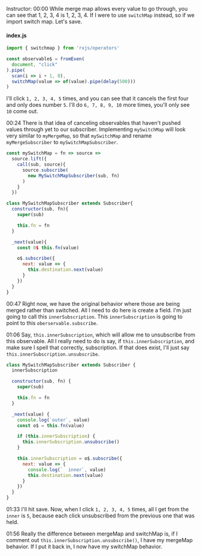 Instructor: 00:00 While merge map allows every value to go through, you can see that 1, 2, 3, 4 is 1, 2, 3, 4. If I were to use `switchMap` instead, so if we import switch map. Let's save. 

#### index.js
```javascript
import { switchmap } from 'rxjs/operators'

const observable$ = fromEven(
  document, "click"
).pipe(
  scan(i => i + 1, 0), 
  switchMap(value => of(value).pipe(delay(500)))
)
```

I'll click `1, 2, 3, 4, 5` times, and you can see that it cancels the first four and only does number `5`. I'll do `6, 7, 8, 9, 10` more times, you'll only see `10` come out.

00:24 There is that idea of canceling observables that haven't pushed values through yet to our subscriber. Implementing `mySwitchMap` will look very similar to `myMergeMap`, so that `mySwitchMap` and rename `myMergeSubscriber` to `mySwitchMapSubscriber`.

```javascript
const mySwitchMap = fn => source => 
  source.lift({
    call(sub, source){
      source.subscribe(
        new MySwitchMapSubscriber(sub, fn)
      )
    }
  })

class MySwitchMapSubscriber extends Subscriber{
  constructor(sub, fn){
    super(sub)

    this.fn = fn
  }

  _next(value){
    const 0$ this.fn(value)

    o$.subscribe({
      next: value => {
        this.destination.next(value)
      }
    })
  }
}
```

00:47 Right now, we have the original behavior where those are being merged rather than switched. All I need to do here is create a field. I'm just going to call this `innerSubscription`. This `innerSubscription` is going to point to this `oberservable.subscribe`.

01:06 Say, `this.innerSubscription`, which will allow me to unsubscribe from this observable. All I really need to do is say, if `this.innerSubscription`, and make sure I spell that correctly, subscription. If that does exist, I'll just say `this.innerSubscription.unsubscribe`.

```javascript
class MySwitchMapSubscriber extends Subscriber {
  innerSubscription

  constructor(sub, fn) {
    super(sub)

    this.fn = fn
  }

  _next(value) {
    console.log(`outer`, value)
    const o$ = this.fn(value)

    if (this.innerSubscription) {
      this.innerSubscription.unsubscribe()
    }

    this.innerSubscription = o$.subscribe({
      next: value => {
        console.log(`  inner`, value)
        this.destination.next(value)
      }
    })
  }
}
```

01:33 I'll hit save. Now, when I click `1, 2, 3, 4, 5` times, all I get from the `inner` is `5`, because each click unsubscribed from the previous one that was held.

01:56 Really the difference between mergeMap and switchMap is, if I comment out `this.innerSubscription.unsubscribe()`, I have my mergeMap behavior. If I put it back in, I now have my switchMap behavior.